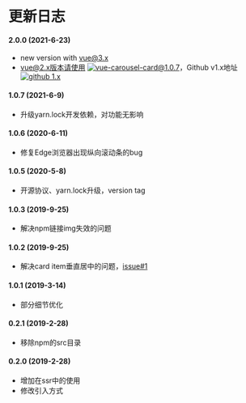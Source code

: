 # 更新日志

#### 2.0.0 (2021-6-23)

* new version with vue@3.x
* vue@2.x版本请使用 [![vue-carousel-card@1.0.7](https://img.shields.io/badge/npm%20vue--canvas--sign-v1.0.7-blue)](https://www.npmjs.com/package/vue-carousel-card/v/1.0.7)，Github v1.x地址 [![github 1.x](https://img.shields.io/badge/github%20vue--canvas--sign-1.x-green)](https://github.com/jekorx/vue-carousel-card/tree/1.x)

#### 1.0.7 (2021-6-9)

* 升级yarn.lock开发依赖，对功能无影响

#### 1.0.6 (2020-6-11)

* 修复Edge浏览器出现纵向滚动条的bug

#### 1.0.5 (2020-5-8)

* 开源协议、yarn.lock升级，version tag

#### 1.0.3 (2019-9-25)

* 解决npm链接img失效的问题

#### 1.0.2 (2019-9-25)

* 解决card item垂直居中的问题，[issue#1](https://github.com/jekorx/vue-carousel-card/issues/1)

#### 1.0.1 (2019-3-14)

* 部分细节优化

#### 0.2.1 (2019-2-28)

* 移除npm的src目录

#### 0.2.0 (2019-2-28)

* 增加在ssr中的使用
* 修改引入方式

